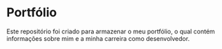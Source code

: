 # Portfólio

Este repositório foi criado para armazenar o meu portfólio, o qual contém informações sobre mim e a minha carreira como desenvolvedor.
